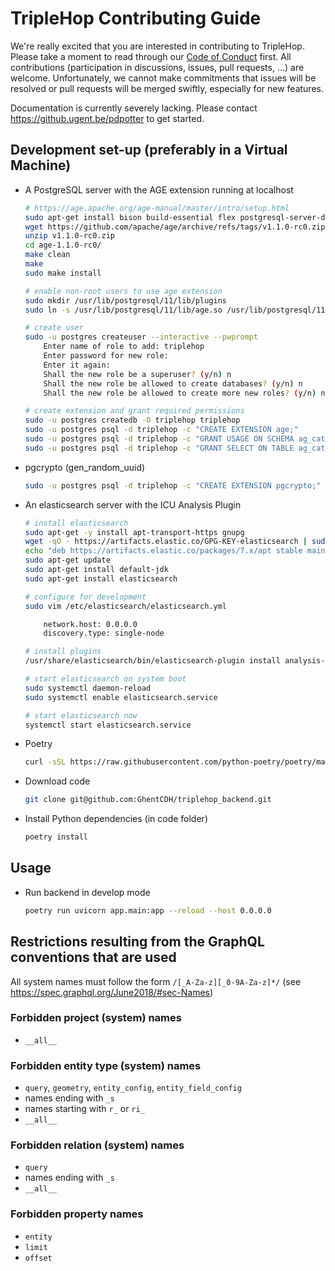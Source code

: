 # TripleHop Contributing Guide

We're really excited that you are interested in contributing to TripleHop. Please take a moment to read through our [Code of Conduct](CODE_OF_CONDUCT.md) first. All contributions (participation in discussions, issues, pull requests, ...) are welcome. Unfortunately, we cannot make commitments that issues will be resolved or pull requests will be merged swiftly, especially for new features.

Documentation is currently severely lacking. Please contact <https://github.ugent.be/pdpotter> to get started.

## Development set-up (preferably in a Virtual Machine)

* A PostgreSQL server with the AGE extension running at localhost

    ```sh
    # https://age.apache.org/age-manual/master/intro/setup.html
    sudo apt-get install bison build-essential flex postgresql-server-dev-11 postgresql-client-11 postgresql-11 unzip
    wget https://github.com/apache/age/archive/refs/tags/v1.1.0-rc0.zip
    unzip v1.1.0-rc0.zip
    cd age-1.1.0-rc0/
    make clean
    make
    sudo make install

    # enable non-root users to use age extension
    sudo mkdir /usr/lib/postgresql/11/lib/plugins
    sudo ln -s /usr/lib/postgresql/11/lib/age.so /usr/lib/postgresql/11/lib/plugins/age.so

    # create user
    sudo -u postgres createuser --interactive --pwprompt
        Enter name of role to add: triplehop
        Enter password for new role:
        Enter it again:
        Shall the new role be a superuser? (y/n) n
        Shall the new role be allowed to create databases? (y/n) n
        Shall the new role be allowed to create more new roles? (y/n) n

    # create extension and grant required permissions
    sudo -u postgres createdb -O triplehop triplehop
    sudo -u postgres psql -d triplehop -c "CREATE EXTENSION age;"
    sudo -u postgres psql -d triplehop -c "GRANT USAGE ON SCHEMA ag_catalog TO triplehop;"
    sudo -u postgres psql -d triplehop -c "GRANT SELECT ON TABLE ag_catalog.ag_label TO triplehop;"
    ```

* pgcrypto (gen_random_uuid)

    ```sh
    sudo -u postgres psql -d triplehop -c "CREATE EXTENSION pgcrypto;"
    ```

* An elasticsearch server with the ICU Analysis Plugin

    ```sh
    # install elasticsearch
    sudo apt-get -y install apt-transport-https gnupg
    wget -qO - https://artifacts.elastic.co/GPG-KEY-elasticsearch | sudo apt-key add -
    echo "deb https://artifacts.elastic.co/packages/7.x/apt stable main" | sudo tee /etc/apt/sources.list.d/elastic-7.x.list
    sudo apt-get update
    sudo apt-get install default-jdk
    sudo apt-get install elasticsearch

    # configure for development
    sudo vim /etc/elasticsearch/elasticsearch.yml

        network.host: 0.0.0.0
        discovery.type: single-node

    # install plugins
    /usr/share/elasticsearch/bin/elasticsearch-plugin install analysis-icu

    # start elasticsearch on system boot
    sudo systemctl daemon-reload
    sudo systemctl enable elasticsearch.service

    # start elasticsearch now
    systemctl start elasticsearch.service
    ```

* Poetry

    ```sh
    curl -sSL https://raw.githubusercontent.com/python-poetry/poetry/master/get-poetry.py | python -
    ```

* Download code

    ```sh
    git clone git@github.com:GhentCDH/triplehop_backend.git
    ```

* Install Python dependencies (in code folder)

    ```sh
    poetry install
    ```

## Usage

* Run backend in develop mode

    ```sh
    poetry run uvicorn app.main:app --reload --host 0.0.0.0
    ```

## Restrictions resulting from the GraphQL conventions that are used

All system names must follow the form `/[_A-Za-z][_0-9A-Za-z]*/` (see <https://spec.graphql.org/June2018/#sec-Names>)

### Forbidden project (system) names

* `__all__`

### Forbidden entity type (system) names

* `query`, `geometry`, `entity_config`, `entity_field_config`
* names ending with `_s`
* names starting with `r_` or `ri_`
* `__all__`

### Forbidden relation (system) names

* `query`
* names ending with `_s`
* `__all__`

### Forbidden property names

* `entity`
* `limit`
* `offset`
